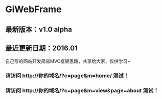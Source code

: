 # GiWebFrame
## 最新版本：v1.0 alpha
## 最近更新日期：2016.01
自己写的网站开发简易MVC框架思路，共享给大家，仅供学习~


### 请访问 http://你的域名/?c=page&m=home/ 测试！
### 请访问 http://你的域名/?c=page&m=view&page=about 测试！
